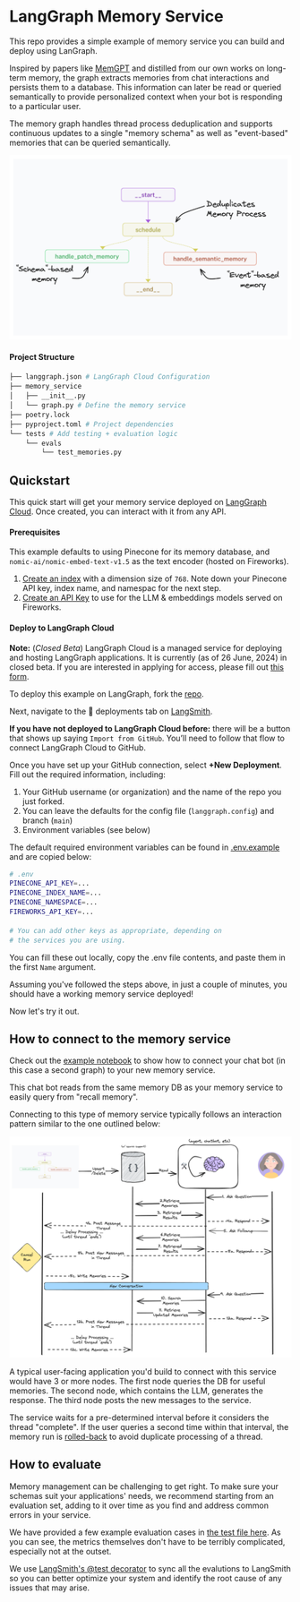 # LangGraph Memory Service

This repo provides a simple example of memory service you can build and deploy using LanGraph.

Inspired by papers like [MemGPT](https://memgpt.ai/) and distilled from our own works on long-term memory, the graph
extracts memories from chat interactions and persists them to a database. This information can later be read or queried semantically
to provide personalized context when your bot is responding to a particular user.

The memory graph handles thread process deduplication and supports continuous updates to a single "memory schema" as well as "event-based" memories that can be queried semantically.

![Memory Diagram](./img/memory_graph.png)

#### Project Structure

```bash
├── langgraph.json # LangGraph Cloud Configuration
├── memory_service
│   ├── __init__.py
│   └── graph.py # Define the memory service
├── poetry.lock
├── pyproject.toml # Project dependencies
└── tests # Add testing + evaluation logic
    └── evals
        └── test_memories.py
```

## Quickstart

This quick start will get your memory service deployed on [LangGraph Cloud](https://langchain-ai.github.io/langgraph/cloud/). Once created, you can interact with it from any API.

#### Prerequisites

This example defaults to using Pinecone for its memory database, and `nomic-ai/nomic-embed-text-v1.5` as the text encoder (hosted on Fireworks).

1. [Create an index](https://docs.pinecone.io/reference/api/control-plane/create_index) with a dimension size of `768`. Note down your Pinecone API key, index name, and namespac for the next step.
2. [Create an API Key](https://fireworks.ai/api-keys) to use for the LLM & embeddings models served on Fireworks.

#### Deploy to LangGraph Cloud

**Note:** (_Closed Beta_) LangGraph Cloud is a managed service for deploying and hosting LangGraph applications. It is currently (as of 26 June, 2024) in closed beta. If you are interested in applying for access, please fill out [this form](https://www.langchain.com/langgraph-cloud-beta).

To deploy this example on LangGraph, fork the [repo](https://github.com/langchain-ai/langgraph-memory).

Next, navigate to the 🚀 deployments tab on [LangSmith](https://smith.langchain.com/o/ebbaf2eb-769b-4505-aca2-d11de10372a4/).

**If you have not deployed to LangGraph Cloud before:** there will be a button that shows up saying `Import from GitHub`. You’ll need to follow that flow to connect LangGraph Cloud to GitHub.

Once you have set up your GitHub connection, select **+New Deployment**. Fill out the required information, including:

1. Your GitHub username (or organization) and the name of the repo you just forked.
2. You can leave the defaults for the config file (`langgraph.config`) and branch (`main`)
3. Environment variables (see below)

The default required environment variables can be found in [.env.example](.env.example) and are copied below:

```bash
# .env
PINECONE_API_KEY=...
PINECONE_INDEX_NAME=...
PINECONE_NAMESPACE=...
FIREWORKS_API_KEY=...

# You can add other keys as appropriate, depending on
# the services you are using.
```

You can fill these out locally, copy the .env file contents, and paste them in the first `Name` argument.

Assuming you've followed the steps above, in just a couple of minutes, you should have a working memory service deployed!

Now let's try it out.

## How to connect to the memory service

Check out the [example notebook](./example.ipynb) to show how to connect your chat bot (in this case a second graph) to your new memory service.

This chat bot reads from the same memory DB as your memory service to easily query from "recall memory".

Connecting to this type of memory service typically follows an interaction pattern similar to the one outlined below:

![Interaction Pattern](./img/memory_interactions.png)

A typical user-facing application you'd build to connect with this service would have 3 or more nodes. The first node queries the DB for useful memories. The second node, which contains the LLM, generates the response. The third node posts the new  messages to the service.

The service waits for a pre-determined interval before it considers the thread "complete". If the user queries a second time within that interval, the memory run is [rolled-back](https://langchain-ai.github.io/langgraph/cloud/how-tos/cloud_examples/rollback_concurrent/?h=roll) to avoid duplicate processing of a thread.


## How to evaluate

Memory management can be challenging to get right. To make sure your schemas suit your applications' needs, we recommend starting from an evaluation set,
adding to it over time as you find and address common errors in your service.

We have provided a few example evaluation cases in [the test file here](./tests/evals/test_memories.py). As you can see, the metrics themselves don't have to be terribly complicated,
especially not at the outset.

We use [LangSmith's @test decorator](https://docs.smith.langchain.com/how_to_guides/evaluation/unit_testing#write-a-test) to sync all the evalutions to LangSmith so you can better optimize your system and identify the root cause of any issues that may arise.
